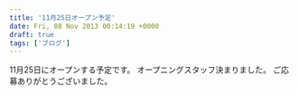 ```yaml
---
title: '11月25日オープン予定'
date: Fri, 08 Nov 2013 00:14:19 +0000
draft: true
tags: ['ブログ']
---
```


11月25日にオープンする予定です。 オープニングスタッフ決まりました。 ご応募ありがとうございました。